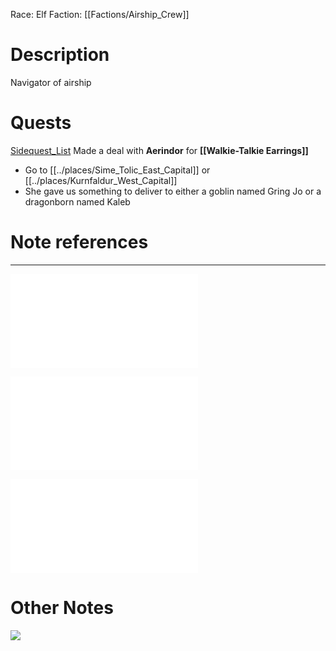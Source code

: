 Race: Elf
Faction: [[Factions/Airship_Crew]]

# Description
Navigator of airship


# Quests
[Sidequest_List](../Website_Navigation/Quests/Sidequests/Sidequest_List.md)
Made a deal with **Aerindor** for **[[Walkie-Talkie Earrings]]**
-   Go to [[../places/Sime_Tolic_East_Capital]] or [[../places/Kurnfaldur_West_Capital]]
-   She gave us something to deliver to either a goblin named Gring Jo or a dragonborn named Kaleb



# Note references
---

![Aerindor_map](../Insights/Aerindor_map.md)

![Walkie_Talkie](Insights/Walkie_Talkie.md)

![Court_Stars_2](Insights/Court_Stars_2.md)

# Other Notes

![](../Insights/Attach/2_Pictures4Losers/20220122044242.png)